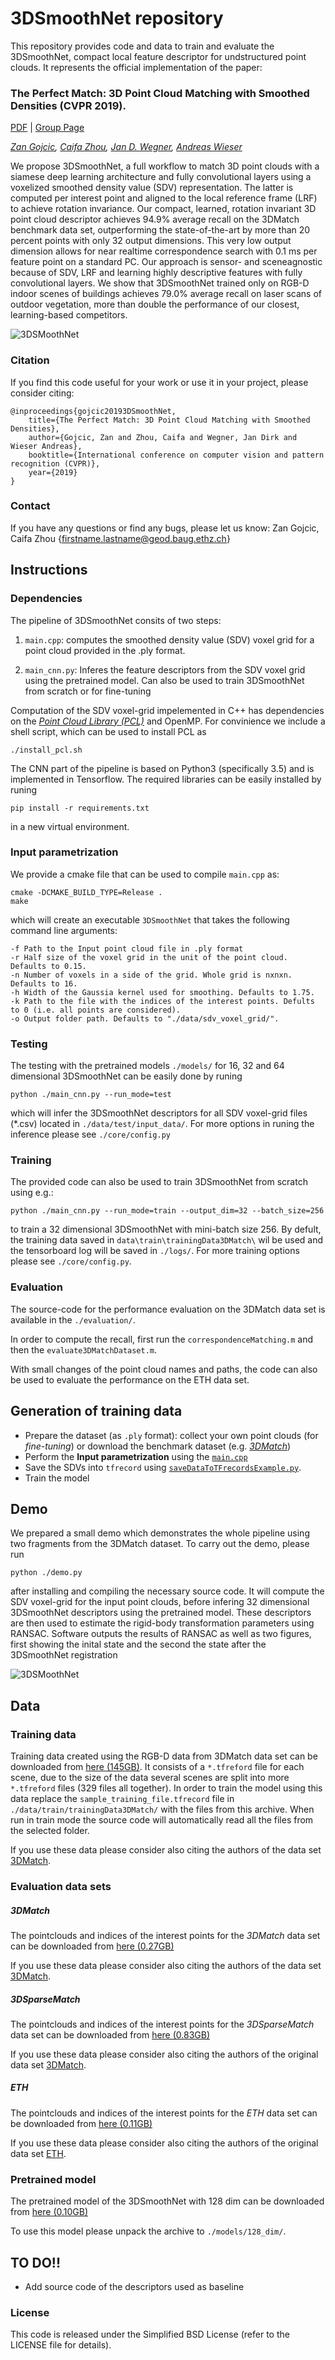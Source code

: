 # 3DSmoothNet repository
This repository provides code and data to train and evaluate the 3DSmoothNet, compact local feature descriptor for undstructured point clouds. It represents the official implementation of the paper:

### The Perfect Match: 3D Point Cloud Matching with Smoothed Densities (CVPR 2019).
[PDF](https://arxiv.org/pdf/1811.06879.pdf) | [Group Page](http://www.gseg.igp.ethz.ch/)

*[Zan Gojcic](https://www.ethz.ch/content/specialinterest/baug/institute-igp/geosensors-and-engineering-geodesy/en/people/scientific-assistance/zan-gojcic.html), [Caifa Zhou](https://www.ethz.ch/content/specialinterest/baug/institute-igp/geosensors-and-engineering-geodesy/en/people/scientific-assistance/caifa-zhou.html), [Jan D. Wegner](http://www.prs.igp.ethz.ch/content/specialinterest/baug/institute-igp/photogrammetry-and-remote-sensing/en/group/people/person-detail.html?persid=186562), [Andreas Wieser](https://www.ethz.ch/content/specialinterest/baug/institute-igp/geosensors-and-engineering-geodesy/en/people/group-head/prof-dr--andreas-wieser.html)*

We propose 3DSmoothNet, a full workflow to match
3D point clouds with a siamese deep learning architecture
and fully convolutional layers using a voxelized smoothed
density value (SDV) representation. The latter is computed per interest point and aligned to the local reference frame (LRF) to achieve rotation invariance. Our compact, learned, rotation invariant 3D point cloud descriptor achieves 94.9% average recall on the 3DMatch benchmark data set, outperforming the state-of-the-art by more than 20 percent points with only 32 output dimensions. This very low output dimension allows for near realtime correspondence search with 0.1 ms per feature point on a standard PC. Our approach is sensor- and sceneagnostic because of SDV, LRF and learning highly descriptive features with fully convolutional layers. We show that 3DSmoothNet trained only on RGB-D indoor scenes
of buildings achieves 79.0% average recall on laser scans
of outdoor vegetation, more than double the performance of our closest, learning-based competitors.

![3DSMoothNet](figures/Network.jpg?raw=true)

### Citation

If you find this code useful for your work or use it in your project, please consider citing:

```shell
@inproceedings{gojcic20193DSmoothNet,
	title={The Perfect Match: 3D Point Cloud Matching with Smoothed Densities},
	author={Gojcic, Zan and Zhou, Caifa and Wegner, Jan Dirk and Wieser Andreas},
	booktitle={International conference on computer vision and pattern recognition (CVPR)},
	year={2019}
}
```

### Contact
If you have any questions or find any bugs, please let us know: Zan Gojcic, Caifa Zhou {firstname.lastname@geod.baug.ethz.ch}

## Instructions
### Dependencies
The pipeline of 3DSmoothNet consits of two steps:

1. `main.cpp`: computes the smoothed density value (SDV) voxel grid for a point cloud provided in the .ply format.

2. `main_cnn.py`: Inferes the feature descriptors from the SDV voxel grid using the pretrained model. Can also be used to train 3DSmoothNet from scratch or for fine-tuning

Computation of the SDV voxel-grid impelemented in C++ has dependencies on the *[Point Cloud Library (PCL)](http://www.pointclouds.org/)* and OpenMP. For convinience we include a shell script, which can be used to install PCL as
```shell
./install_pcl.sh
```

The CNN part of the pipeline is based on Python3 (specifically 3.5) and is implemented in Tensorflow. The required libraries can be easily installed by runing
```shell
pip install -r requirements.txt
```
in a new virtual environment.

### Input parametrization

We provide a cmake file that can be used to compile `main.cpp` as:
```shell
cmake -DCMAKE_BUILD_TYPE=Release .
make
```
which will create an executable `3DSmoothNet` that takes the following command line arguments:

```
-f Path to the Input point cloud file in .ply format
-r Half size of the voxel grid in the unit of the point cloud. Defaults to 0.15.
-n Number of voxels in a side of the grid. Whole grid is nxnxn. Defaults to 16.
-h Width of the Gaussia kernel used for smoothing. Defaults to 1.75.
-k Path to the file with the indices of the interest points. Defults to 0 (i.e. all points are considered).
-o Output folder path. Defaults to "./data/sdv_voxel_grid/".
```

### Testing
The testing with the pretrained models `./models/` for 16, 32 and 64 dimensional 3DSmoothNet can be easily done by runing
```
python ./main_cnn.py --run_mode=test
```
which will infer the 3DSmoothNet descriptors for all SDV voxel-grid files (*.csv) located in `./data/test/input_data/`. For more options in runing the inference please see `./core/config.py`

### Training
The provided code can also be used to train 3DSmoothNet from scratch using e.g.:
```
python ./main_cnn.py --run_mode=train --output_dim=32 --batch_size=256
```
to train a 32 dimensional 3DSmoothNet with mini-batch size 256. By defult, the training data saved in `data\train\trainingData3DMatch\` wil be used and the tensorboard log will be saved in `./logs/`. For more training options please see `./core/config.py`.

### Evaluation
The source-code for the performance evaluation on the 3DMatch data set is available in the `./evaluation/`.

In order to compute the recall, first run the `correspondenceMatching.m` and then the `evaluate3DMatchDataset.m`.

With small changes of the point cloud names and paths, the code can also be used to evaluate the performance on the ETH data set.

## Generation of training data
- Prepare the dataset (as `.ply` format): collect your own point clouds (for *fine-tuning*) or download the benchmark dataset (e.g. [*3DMatch*](http://3dmatch.cs.princeton.edu/))
- Perform the **Input parametrization** using the [`main.cpp`](./main.cpp)
- Save the SDVs into `tfrecord` using [`saveDataToTFrecordsExample.py`](https://github.com/zgojcic/3DSmoothNet/blob/master/core/saveDataToTFrecordsExample.py).
- Train the model

## Demo

We prepared a small demo which demonstrates the whole pipeline using two fragments from the 3DMatch dataset. To carry out the demo, please run
```
python ./demo.py
```
after installing and compiling the necessary source code. It will compute the SDV voxel-grid for the input point clouds, before infering 32 dimensional 3DSmoothNet descriptors using the pretrained model. These descriptors are then used to estimate the rigid-body transformation parameters using RANSAC. Software outputs the results of RANSAC as well as two figures, first showing the inital state and the second the state after the 3DSmoothNet registration

![3DSMoothNet](figures/demo.png?raw=true)

## Data
### Training data
Training data created using the RGB-D data from 3DMatch data set can be downloaded from [here (145GB)](https://share.phys.ethz.ch/~gsg/3DSmoothNet/training_data/trainingData.rar).
It consists of a `*.tfreford` file for each scene, due to the size of the data several scenes are split into more `*.tfreford` files (329 files all together). In order to train the model using this data replace the `sample_training_file.tfrecord` file in `./data/train/trainingData3DMatch/` with the files from this archive. When run in train mode the source code will automatically read all the files from the selected folder.

If you use these data please consider also citing the authors of the data set [3DMatch](http://3dmatch.cs.princeton.edu/).

### Evaluation data sets
##### 3DMatch
The pointclouds and indices of the interest points for the *3DMatch* data set can be downloaded from [here (0.27GB)](https://share.phys.ethz.ch/~gsg/3DSmoothNet/data/3DMatch.rar)

If you use these data please consider also citing the authors of the data set [3DMatch](http://3dmatch.cs.princeton.edu/).

##### 3DSparseMatch
The pointclouds and indices of the interest points for the *3DSparseMatch* data set can be downloaded from [here (0.83GB)](https://share.phys.ethz.ch/~gsg/3DSmoothNet/data/3DSparseMatch.rar)

If you use these data please consider also citing the authors of the original data set [3DMatch](http://3dmatch.cs.princeton.edu/).

##### ETH
The pointclouds and indices of the interest points for the *ETH* data set can be downloaded from [here (0.11GB)](https://share.phys.ethz.ch/~gsg/3DSmoothNet/data/ETH.rar)

If you use these data please consider also citing the authors of the original data set [ETH](https://projects.asl.ethz.ch/datasets/doku.php?id=laserregistration:laserregistration).


### Pretrained model

The pretrained model of the 3DSmoothNet with 128 dim can be downloaded from [here (0.10GB)](https://share.phys.ethz.ch/~gsg/3DSmoothNet/models/128_dim/3DSmoothNet_model_128_dim.rar)

To use this model please unpack the archive to `./models/128_dim/`.


## TO DO!!
- Add source code of the descriptors used as baseline


### License
This code is released under the Simplified BSD License (refer to the LICENSE file for details).

